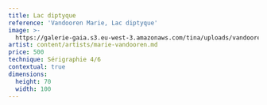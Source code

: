 ```yaml
---
title: Lac diptyque
reference: 'Vandooren Marie, Lac diptyque'
image: >-
  https://galerie-gaia.s3.eu-west-3.amazonaws.com/tina/uploads/vandooren-marie/galerie-gaia-vandooren-marie-lacdiptyque-100x70-2023.jpg
artist: content/artists/marie-vandooren.md
price: 500
technique: Sérigraphie 4/6
contextual: true
dimensions:
  height: 70
  width: 100
---
```


